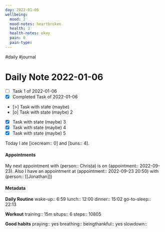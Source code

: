 ```yaml
---
day: 2022-01-06
wellbeing:
  mood: 2
  mood-notes: heartbroken
  health: 3
  health-notes: okay
  pain: 0
  pain-type: 
---
```

#daily #journal

# Daily Note 2022-01-06

- [ ] Task 1 of 2022-01-06
- [x] Completed Task of 2022-01-06
- [>] Task with state (maybe)
- [o] Task with state (maybe) 2
- [x] Task with state (maybe) 3
- [x] Task with state (maybe) 4
- [x] Task with state (maybe) 5

Today I ate [icecream:: 0] and [buns:: 4].

#### Appointments
My next appointment with (person:: Christa) is on (appointment:: 2022-09-23).
Also I have an appointment at (appointment:: 2022-09-23 20:50) with (person:: [[Jonathan]])

#### Metadata

**Daily Routine**
wake-up:: 6:59
lunch:: 12:00
dinner:: 15:02
go-to-sleep:: 22:13

**Workout**
training:: 15m
situps:: 6
steps:: 10805

**Good habits**
praying:: yes
breathing:: 
beingthankful:: yes
slowdown:: 
